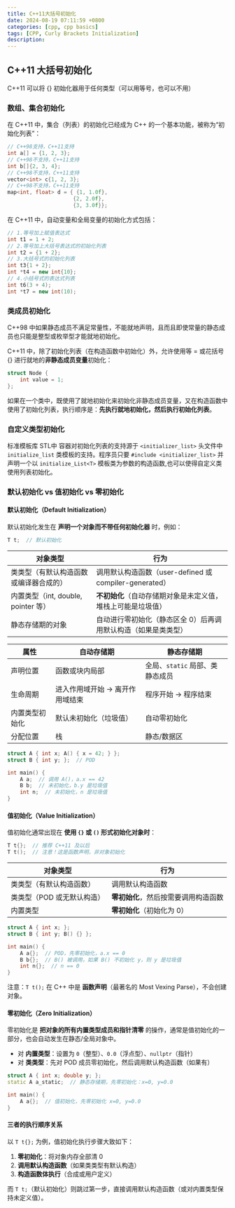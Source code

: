 ```yaml
---
title: C++11大括号初始化
date: 2024-08-19 07:11:59 +0800
categories: [cpp, cpp basics]
tags: [CPP, Curly Brackets Initialization]
description: 
---
```

## C++11 大括号初始化

C++11 可以将 {} 初始化器用于任何类型（可以用等号，也可以不用）

### 数组、集合初始化

在 C++11 中，集合（列表）的初始化已经成为 C++ 的一个基本功能，被称为“初始化列表”：

```c++
// C++98支持，C++11支持
int a[] = {1, 2, 3};
// C++98不支持，C++11支持
int b[]{2, 3, 4};
// C++98不支持，C++11支持
vector<int> c{1, 2, 3};
// C++98不支持，C++11支持
map<int, float> d = { {1, 1.0f},
                     {2, 2.0f},
                     {3, 3.0f}};
```

在 C++11 中，自动变量和全局变量的初始化方式包括：

```c++
// 1.等号加上赋值表达式
int t1 = 1 + 2;
// 2.等号加上大括号表达式的初始化列表
int t2 = {1 + 2};
// 3.大括号式的初始化列表
int t3{1 + 2};
int *t4 = new int{10};
// 4.小括号式的表达式列表
int t6(3 + 4);
int *t7 = new int(10);
```

### 类成员初始化

C++98 中如果静态成员不满足常量性，不能就地声明，且而且即使常量的静态成员也只能是整型或枚举型才能就地初始化。

C++11 中，除了初始化列表（在构造函数中初始化）外，允许使用等 = 或花括号 {} 进行就地的**非静态成员变量**初始化：

```c++
struct Node {
    int value = 1;
};
```

如果在一个类中，既使用了就地初始化来初始化非静态成员变量，又在构造函数中使用了初始化列表，执行顺序是：**先执行就地初始化，然后执行初始化列表**。

### 自定义类型初始化

标准模板库 STL中 容器对初始化列表的支持源于 `<initializer_list>` 头文件中`initialize_list` 类模板的支持。程序员只要 `#include <initializer_list>` 并声明一个以 `initialize_List<T>` 模板类为参数的构造函数,也可以使得自定义类使用列表初始化。

### 默认初始化 vs 值初始化 vs 零初始化

#### 默认初始化（Default Initialization）

默认初始化发生在 **声明一个对象而不带任何初始化器** 时，例如：

```cpp
T t;  // 默认初始化
```

| 对象类型                               | 行为                                                           |
| -------------------------------------- | -------------------------------------------------------------- |
| 类类型（有默认构造函数或编译器合成的） | 调用默认构造函数（user-defined 或 compiler-generated）         |
| 内置类型（int, double, pointer 等）    | **不初始化**（自动存储期对象是未定义值，堆栈上可能是垃圾值）   |
| 静态存储期的对象                       | 自动进行零初始化（静态区全 0）后再调用默认构造（如果是类类型） |

| 属性           | 自动存储期                      | 静态存储期                      |
| -------------- | ------------------------------- | ------------------------------- |
| 声明位置       | 函数或块内局部                  | 全局、`static` 局部、类静态成员 |
| 生命周期       | 进入作用域开始 → 离开作用域结束 | 程序开始 → 程序结束             |
| 内置类型初始化 | 默认未初始化（垃圾值）          | 自动零初始化                    |
| 分配位置       | 栈                              | 静态/数据区                     |

```cpp
struct A { int x; A() { x = 42; } };
struct B { int y; };  // POD

int main() {
    A a;  // 调用 A()，a.x == 42
    B b;  // 未初始化，b.y 是垃圾值
    int n;  // 未初始化，n 是垃圾值
}
```

#### 值初始化（Value Initialization）

值初始化通常出现在 **使用 `{}` 或 `()` 形式初始化对象时**：

```cpp
T t{};  // 推荐 C++11 及以后
T t();  // 注意！这是函数声明，非对象初始化
```

| 对象类型                   | 行为                                 |
| -------------------------- | ------------------------------------ |
| 类类型（有默认构造函数）   | 调用默认构造函数                     |
| 类类型（POD 或无默认构造） | **零初始化**，然后按需要调用构造函数 |
| 内置类型                   | **零初始化**（初始化为 0）           |

```cpp
struct A { int x; };
struct B { int y; B() {} };

int main() {
    A a{};  // POD，先零初始化，a.x == 0
    B b{};  // B() 被调用，如果 B() 不初始化 y，则 y 是垃圾值
    int n{};  // n == 0
}
```

注意：`T t();` 在 C++ 中是 **函数声明**（最著名的 Most Vexing Parse），不会创建对象。

#### 零初始化（Zero Initialization）

零初始化是 **把对象的所有内置类型成员和指针清零** 的操作，通常是值初始化的一部分，也会自动发生在静态/全局对象中。

- 对 **内置类型**：设置为 `0`（整型）、`0.0`（浮点型）、`nullptr`（指针）
- 对 **类类型**：先对 POD 成员零初始化，然后调用默认构造函数（如果有）

```cpp
struct A { int x; double y; };
static A a_static;  // 静态存储期，先零初始化：x=0, y=0.0

int main() {
    A a{};  // 值初始化，先零初始化 x=0, y=0.0
}
```

#### 三者的执行顺序关系

以 `T t{};` 为例，值初始化执行步骤大致如下：

1. **零初始化**：将对象内存全部清 0
2. **调用默认构造函数**（如果类类型有默认构造）
3. **构造函数体执行**（合成或用户定义）

而 `T t;`（默认初始化）则跳过第一步，直接调用默认构造函数（或对内置类型保持未定义值）。
